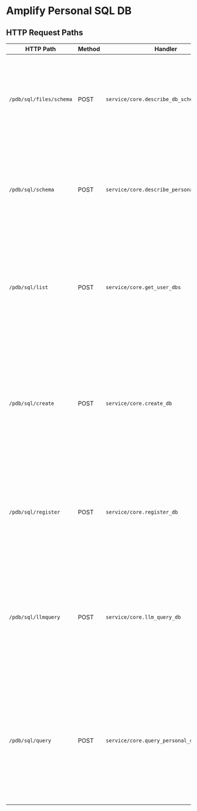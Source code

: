 # Amplify Personal SQL DB

## HTTP Request Paths

| **HTTP Path**                | **Method** | **Handler**                                | **Purpose**                                                                                         |
|------------------------------|------------|--------------------------------------------|-----------------------------------------------------------------------------------------------------|
| `/pdb/sql/files/schema`      | POST       | `service/core.describe_db_schema`          | Describes the temporary database schema using the provided access token and a list of tables from an S3 bucket.                           |
| `/pdb/sql/schema`            | POST       | `service/core.describe_personal_db_schema` | Fetches schema descriptions for a personal user database based on the provided database ID.                                              |
| `/pdb/sql/list`              | POST       | `service/core.get_user_dbs`                | Fetches a list of all databases registered to the current user, retrieving database information associated with the user account.          |
| `/pdb/sql/create`            | POST       | `service/core.create_db`                   | Creates a new database for the user using the user's access token, table list, database name, description, and tags, combining data from an S3 bucket. |
| `/pdb/sql/register`          | POST       | `service/core.register_db`                 | Registers a new database with details such as the database name, description, type, tags, and connection information.                      |
| `/pdb/sql/llmquery`          | POST       | `service/core.llm_query_db`                | Queries a database using an LLM (Large Language Model) to generate the SQL query, leveraging the user's provided access token, task, and other options. |
| `/pdb/sql/query`             | POST       | `service/core.query_personal_db`           | Executes a query on a personal database by its ID and a provided SQL query, returning query results based on the execution of the SQL against the specified database. |

